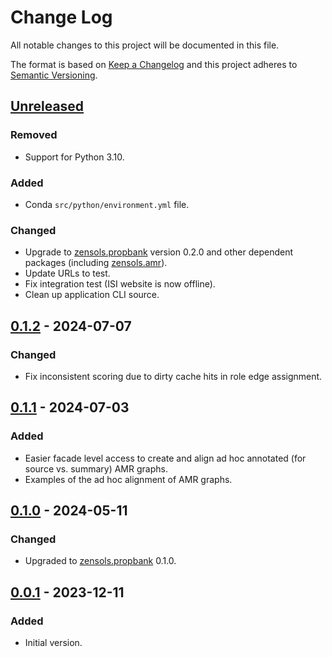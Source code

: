 # Change Log
All notable changes to this project will be documented in this file.

The format is based on [Keep a Changelog](http://keepachangelog.com/)
and this project adheres to [Semantic Versioning](http://semver.org/).


## [Unreleased]


### Removed
- Support for Python 3.10.

### Added
- Conda `src/python/environment.yml` file.

### Changed
- Upgrade to [zensols.propbank] version 0.2.0 and other dependent packages
  (including [zensols.amr]).
- Update URLs to test.
- Fix integration test (ISI website is now offline).
- Clean up application CLI source.


## [0.1.2] - 2024-07-07
### Changed
- Fix inconsistent scoring due to dirty cache hits in role edge assignment.


## [0.1.1] - 2024-07-03
### Added
- Easier facade level access to create and align ad hoc annotated (for source
  vs. summary) AMR graphs.
- Examples of the ad hoc alignment of AMR graphs.


## [0.1.0] - 2024-05-11
### Changed
- Upgraded to [zensols.propbank] 0.1.0.


## [0.0.1] - 2023-12-11
### Added
- Initial version.


<!-- links -->
[Unreleased]: https://github.com/plandes/calamr/compare/v0.1.2...HEAD
[0.1.2]: https://github.com/plandes/calamr/compare/v0.1.1...v0.1.2
[0.1.1]: https://github.com/plandes/calamr/compare/v0.1.0...v0.1.1
[0.1.0]: https://github.com/plandes/calamr/compare/v0.0.1...v0.1.0
[0.0.1]: https://github.com/plandes/calamr/compare/v0.0.0...v0.0.1

[zensols.propbank]: https://github.com/plandes/propbankdb
[zensols.amr]: https://github.com/plandes/amr
